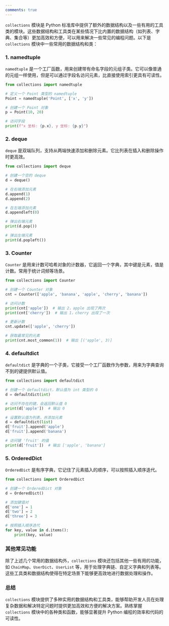 ```yaml
---
comments: true
---
```


`collections` 模块是 Python 标准库中提供了额外的数据结构以及一些有用的工具类的模块。这些数据结构和工具类在某些情况下比内置的数据结构（如列表、字典、集合等）更加高效和方便，可以用来解决一些常见的编程问题。以下是 `collections` 模块中一些常用的数据结构和类：

### 1. namedtuple

`namedtuple` 是一个工厂函数，用来创建带有命名字段的元组子类。它可以像普通的元组一样使用，但是可以通过字段名访问元素，比直接使用索引更具有可读性。

```python
from collections import namedtuple

# 定义一个 Point 类型的 namedtuple
Point = namedtuple('Point', ['x', 'y'])

# 创建一个 Point 对象
p = Point(10, 20)

# 访问字段
print(f"x 坐标: {p.x}, y 坐标: {p.y}")
```

### 2. deque

`deque` 是双端队列，支持从两端快速添加和删除元素。它比列表在插入和删除操作时更高效。

```python
from collections import deque

# 创建一个空的 deque
d = deque()

# 在右端添加元素
d.append(1)
d.append(2)

# 在左端添加元素
d.appendleft(0)

# 弹出右端元素
print(d.pop())

# 弹出左端元素
print(d.popleft())
```

### 3. Counter

`Counter` 是用来计数可哈希对象的计数器，它返回一个字典，其中键是元素，值是计数。常用于统计词频等场景。

```python
from collections import Counter

# 创建一个 Counter 对象
cnt = Counter(['apple', 'banana', 'apple', 'cherry', 'banana'])

# 访问计数
print(cnt['apple'])  # 输出 2，apple 出现了两次
print(cnt['cherry'])  # 输出 1，cherry 出现了一次

# 更新计数
cnt.update(['apple', 'cherry'])

# 获取最常见的元素
print(cnt.most_common(1))  # 输出 [('apple', 3)]
```

### 4. defaultdict

`defaultdict` 是字典的一个子类，它接受一个工厂函数作为参数，用来为字典查询不到的键提供默认值。

```python
from collections import defaultdict

# 创建一个 defaultdict，默认值为 int 类型的 0
d = defaultdict(int)

# 访问不存在的键，会返回默认值 0
print(d['apple'])  # 输出 0

# 设置默认值为列表，并添加元素
d = defaultdict(list)
d['fruit'].append('apple')
d['fruit'].append('banana')

# 访问键 'fruit' 的值
print(d['fruit'])  # 输出 ['apple', 'banana']
```

### 5. OrderedDict

`OrderedDict` 是有序字典，它记住了元素插入的顺序，可以按照插入顺序迭代。

```python
from collections import OrderedDict

# 创建一个 OrderedDict 对象
d = OrderedDict()

# 添加键值对
d['one'] = 1
d['two'] = 2
d['three'] = 3

# 按照插入顺序迭代
for key, value in d.items():
    print(key, value)
```

### 其他常见功能

除了上述几个常用的数据结构外，`collections` 模块还包括其他一些有用的功能，如 `ChainMap`、`UserDict`、`UserList` 等，用于处理字典链、自定义字典和列表等。这些工具类和数据结构使得在特定场景下能够更高效地进行数据处理和操作。

### 总结

`collections` 模块提供了多种实用的数据结构和工具类，能够帮助开发人员在处理复杂数据和解决特定问题时提供更加高效和方便的解决方案。熟练掌握 `collections` 模块中的各种类和函数，能够显著提升 Python 编程的效率和代码的可读性。